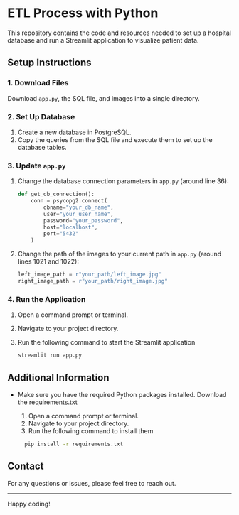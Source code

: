 # ETL Process with Python

This repository contains the code and resources needed to set up a hospital database and run a Streamlit application to visualize patient data.

## Setup Instructions

### 1. Download Files
Download `app.py`, the SQL file, and images into a single directory.

### 2. Set Up Database
1. Create a new database in PostgreSQL.
2. Copy the queries from the SQL file and execute them to set up the database tables.

### 3. Update `app.py`
1. Change the database connection parameters in `app.py` (around line 36):
   
    ```python
    def get_db_connection():
        conn = psycopg2.connect(
            dbname="your_db_name",
            user="your_user_name",
            password="your_password",
            host="localhost",
            port="5432"
        )
    ```

3. Change the path of the images to your current path in `app.py` (around lines 1021 and 1022):
    ```python
    left_image_path = r"your_path/left_image.jpg"
    right_image_path = r"your_path/right_image.jpg"
    ```

### 4. Run the Application
1. Open a command prompt or terminal.
2. Navigate to your project directory.
3. Run the following command to start the Streamlit application
   
    ```bash
    streamlit run app.py
    ```

## Additional Information

- Make sure you have the required Python packages installed. Download the requirements.txt 
    
    1. Open a command prompt or terminal.
    2. Navigate to your project directory.
    3. Run the following command to install them
       
   
    ```bash
      pip install -r requirements.txt
    ```

## Contact
For any questions or issues, please feel free to reach out.

---

Happy coding!
